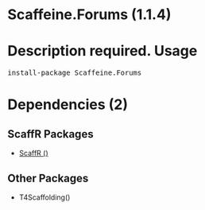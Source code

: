 ﻿Scaffeine.Forums (1.1.4)
======
Description required.
Usage
======
<pre>install-package Scaffeine.Forums</pre>
Dependencies (2)
=====

ScaffR Packages
------
* [ScaffR ()](https://github.com/wcpro/ScaffR/tree/master/src/ScaffR)

Other Packages
------
* T4Scaffolding()
